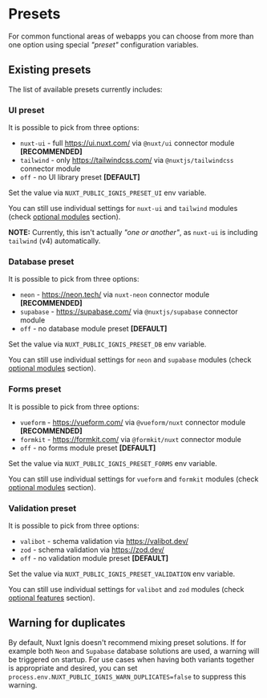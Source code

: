 # Presets

For common functional areas of webapps you can choose from more than one option using special _"preset"_ configuration variables.

## Existing presets

The list of available presets currently includes:

### UI preset

It is possible to pick from three options:

- `nuxt-ui` - full <https://ui.nuxt.com/> via `@nuxt/ui` connector module **[RECOMMENDED]**
- `tailwind` - only <https://tailwindcss.com/> via `@nuxtjs/tailwindcss` connector module
- `off` - no UI library preset **[DEFAULT]**

Set the value via `NUXT_PUBLIC_IGNIS_PRESET_UI` env variable.

You can still use individual settings for `nuxt-ui` and  `tailwind` modules (check [optional modules](/2-3-optional-features.html#optional-modules) section).

**NOTE:** Currently, this isn't actually _"one or another"_, as `nuxt-ui` is including `tailwind` (v4) automatically.

### Database preset

It is possible to pick from three options:

- `neon` - <https://neon.tech/> via `nuxt-neon` connector module **[RECOMMENDED]**
- `supabase` - <https://supabase.com/> via `@nuxtjs/supabase` connector module
- `off` - no database module preset **[DEFAULT]**

Set the value via `NUXT_PUBLIC_IGNIS_PRESET_DB` env variable.

You can still use individual settings for `neon` and  `supabase` modules (check [optional modules](/2-3-optional-features.html#optional-modules) section).

### Forms preset

It is possible to pick from three options:

- `vueform` - <https://vueform.com/> via `@vueform/nuxt` connector module **[RECOMMENDED]**
- `formkit` - <https://formkit.com/> via `@formkit/nuxt` connector module
- `off` - no forms module preset **[DEFAULT]**

Set the value via `NUXT_PUBLIC_IGNIS_PRESET_FORMS` env variable.

You can still use individual settings for `vueform` and  `formkit` modules (check [optional modules](/2-3-optional-features.html#optional-modules) section).

### Validation preset

It is possible to pick from three options:

- `valibot` - schema validation via <https://valibot.dev/>
- `zod` - schema validation via <https://zod.dev/>
- `off` - no validation module preset **[DEFAULT]**

Set the value via `NUXT_PUBLIC_IGNIS_PRESET_VALIDATION` env variable.

You can still use individual settings for `valibot` and  `zod` modules (check [optional features](/2-3-optional-features.html#optional-features) section).

## Warning for duplicates

By default, Nuxt Ignis doesn't recommend mixing preset solutions. If for example both `Neon` and `Supabase` database solutions are used, a warning will be triggered on startup. For use cases when having both variants together is appropriate and desired, you can set `process.env.NUXT_PUBLIC_IGNIS_WARN_DUPLICATES=false` to suppress this warning.
